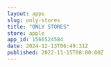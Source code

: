 ```yaml
---
layout: apps
slug: only-stores
title: "ONLY STORES"
store: apple
app_id: 1566524584
date: 2024-12-13T06:49:31Z
published: 2022-11-15T08:00:00Z
---
```

